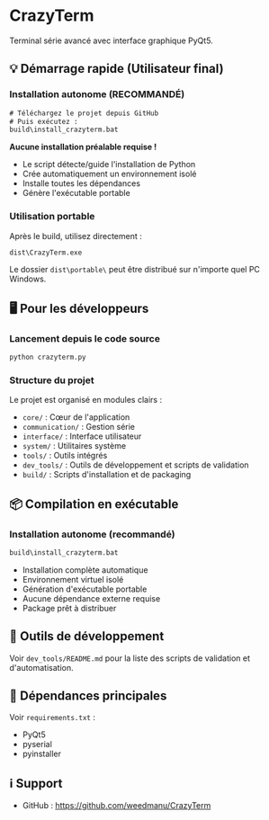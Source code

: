 # CrazyTerm

Terminal série avancé avec interface graphique PyQt5.

## 💡 Démarrage rapide (Utilisateur final)

### Installation autonome (RECOMMANDÉ)
```cmd
# Téléchargez le projet depuis GitHub
# Puis exécutez :
build\install_crazyterm.bat
```

**Aucune installation préalable requise !**
- Le script détecte/guide l'installation de Python
- Crée automatiquement un environnement isolé
- Installe toutes les dépendances
- Génère l'exécutable portable

### Utilisation portable
Après le build, utilisez directement :
```cmd
dist\CrazyTerm.exe
```

Le dossier `dist\portable\` peut être distribué sur n'importe quel PC Windows.

## 🖥️ Pour les développeurs

### Lancement depuis le code source
```bash
python crazyterm.py
```

### Structure du projet
Le projet est organisé en modules clairs :
- `core/` : Cœur de l'application
- `communication/` : Gestion série
- `interface/` : Interface utilisateur
- `system/` : Utilitaires système
- `tools/` : Outils intégrés
- `dev_tools/` : Outils de développement et scripts de validation
- `build/` : Scripts d'installation et de packaging

## 📦 Compilation en exécutable

### Installation autonome (recommandé)
```cmd
build\install_crazyterm.bat
```
- Installation complète automatique
- Environnement virtuel isolé
- Génération d'exécutable portable
- Aucune dépendance externe requise
- Package prêt à distribuer

## 🧰 Outils de développement
Voir `dev_tools/README.md` pour la liste des scripts de validation et d'automatisation.

## 📄 Dépendances principales
Voir `requirements.txt` :
- PyQt5
- pyserial
- pyinstaller

## ℹ️ Support
- GitHub : https://github.com/weedmanu/CrazyTerm
